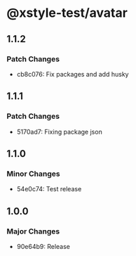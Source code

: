 # @xstyle-test/avatar

## 1.1.2

### Patch Changes

- cb8c076: Fix packages and add husky

## 1.1.1

### Patch Changes

- 5170ad7: Fixing package json

## 1.1.0

### Minor Changes

- 54e0c74: Test release

## 1.0.0

### Major Changes

- 90e64b9: Release
